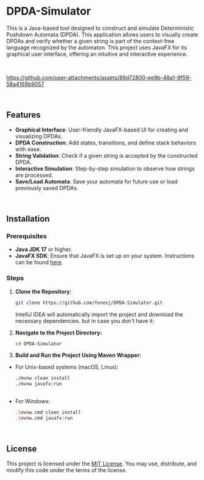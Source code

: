 # DPDA-Simulator

This is a Java-based tool designed to construct and simulate Deterministic Pushdown Automata (DPDA). This application allows users to visually create DPDAs and verify whether a given string is part of the context-free language recognized by the automaton. This project uses JavaFX for its graphical user interface, offering an intuitive and interactive experience.

<br>

https://github.com/user-attachments/assets/89d72800-ee9b-48a1-9f59-58a4169b9057


<br>

## Features

- **Graphical Interface**: User-friendly JavaFX-based UI for creating and visualizing DPDAs.
- **DPDA Construction**: Add states, transitions, and define stack behaviors with ease.
- **String Validation**: Check if a given string is accepted by the constructed DPDA.
- **Interactive Simulation**: Step-by-step simulation to observe how strings are processed.
- **Save/Load Automata**: Save your automata for future use or load previously saved DPDAs.

<br>

## Installation

### Prerequisites

- **Java JDK 17** or higher.
- **JavaFX SDK**: Ensure that JavaFX is set up on your system. Instructions can be found [here](https://openjfx.io/openjfx-docs/).

### Steps

1. **Clone the Repository**:
   ```bash
   git clone https://github.com/Yonesj/DPDA-Simulator.git
   ```
   IntelliJ IDEA will automatically import the project and download the necessary dependencies. but in case you don't have it:

2. **Navigate to the Project Directory:**
   ```bash
   cd DPDA-Simulator
   
3. **Build and Run the Project Using Maven Wrapper:**
- For Unix-based systems (macOS, Linux):
  ```bash
  ./mvnw clean install
  ./mvnw javafx:run
   
- For Windows:
   ```bash
  .\mvnw.cmd clean install
   .\mvnw.cmd javafx:run

<br>

## License

This project is licensed under the [MIT License](LICENSE). You may use, distribute, and modify this code under the terms of the license.

